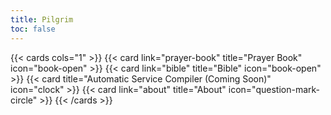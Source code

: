 ```yaml
---
title: Pilgrim
toc: false
---
```


{{< cards cols="1" >}}
  {{< card link="prayer-book" title="Prayer Book" icon="book-open" >}}
  {{< card link="bible" title="Bible" icon="book-open" >}}
  {{< card title="Automatic Service Compiler (Coming Soon)" icon="clock" >}}
  {{< card link="about" title="About" icon="question-mark-circle" >}}
{{< /cards >}}
